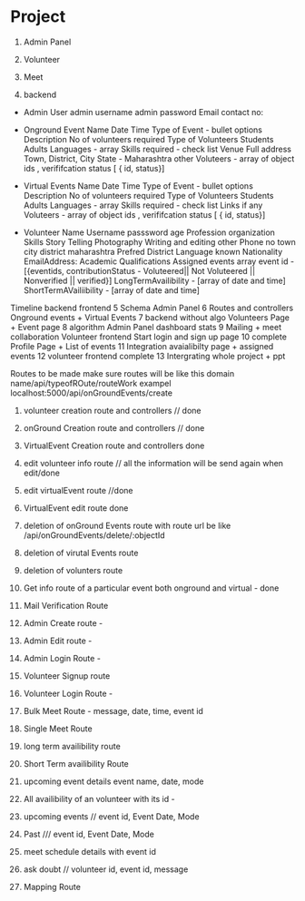 # Project 
1. Admin Panel



2. Volunteer



3. Meet


4. backend

- Admin User
   admin username 
   admin password
   Email
   contact no:


-  Onground Event
   Name
   Date
   Time
   Type of Event  - bullet options
   Description
   No of volunteers required
   Type of Volunteers
     Students
     Adults
   Languages  -  array
    Skills required - check list
   Venue Full address
   Town,
   District,
   City
   State - 
   Maharashtra
    other
   Voluteers - array of object ids , verififcation status [ { id, status}]

-  Virtual Events
         Name
   Date
   Time
   Type of Event  - bullet options
   Description
   No of volunteers required
   Type of Volunteers
     Students
     Adults
   Languages  -  array
    Skills required - check list
   Links if any
   Voluteers - array of object ids , verififcation status [ { id, status}]

- Volunteer
    Name
    Username 
    passsword
    age 
    Profession
    organization
    Skills
        Story Telling
        Photography
        Writing and editing
        other
    Phone no
    town
    city
    district
    maharashtra
    Prefred District
    Language known
    Nationality
    EmailAddress:
    Academic Qualifications
    Assigned events array event id - [{eventids, contributionStatus - Voluteered|| Not Voluteered || Nonverified || verified}]
    LongTermAvailibility - [array of date and time]
    ShortTermAVailiibility - [array of date and time]


Timeline   backend                       frontend
5           Schema                          Admin Panel 
6           Routes and controllers          Onground events + Virtual Events
7           backend without algo            Volunteers Page + Event page
8           algorithm                       Admin Panel dashboard stats
9           Mailing + meet collaboration    Volunteer frontend Start login and sign up page
10          complete                        Profile Page  + List of events
11          Integration                     avaialibilty page + assigned events
12                                          volunteer frontend complete
13                            Intergrating whole project + ppt 



Routes to be made
make sure routes will be like this domain name/api/typeofROute/routeWork
                                    exampel localhost:5000/api/onGroundEvents/create
1. volunteer creation route and controllers // done 
2. onGround Creation route and controllers // done
3. VirtualEvent Creation route and controllers   done
4. edit volunteer info route  // all the information will be send again when edit/done
5. edit virtualEvent route //done
6. VirtualEvent edit route done
7. deletion of onGround Events route with route url be like  /api/onGroundEvents/delete/:objectId
8. deletion of virutal Events route
9. deletion of volunters route


16. Get info route of a particular event both onground and virtual - done
14. Mail Verification Route



10. Admin Create route - 
11. Admin Edit route  - 
12. Admin Login Route  - 
13. Volunteer Signup route 
15. Volunteer Login Route - 
19. Bulk Meet Route - message, date, time, event id
20. Single Meet Route 

21. long term availibility route
22. Short Term availibility Route
24. upcoming event details event name, date, mode
25. All availibility of an volunteer with its id - 
26. upcoming events // event id, Event Date, Mode
27. Past /// event id, Event Date, Mode
28. meet schedule details with event id


29. ask doubt // volunteer id, event id, message  
23. Mapping Route
   
